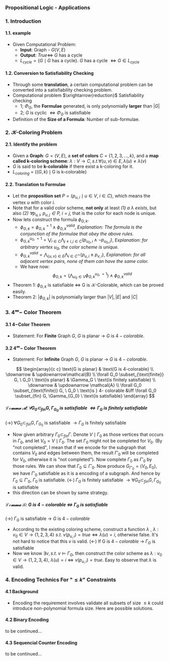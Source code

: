 ### Propositional Logic - Applications

### 1. Introduction

#### 1.1.  example

- Given Computational Problem:
  - **Input**: Graph - $G(V,E)$
  - **Output**: $True \iff$ $G$ has a cycle
  - $L_{cycle} = \{G \mid G\text{ has a cycle}\}$. $G$ has a cycle $\iff G \in L_{cycle}$

#### 1.2. Conversion to Satisfiability Checking

- Through some **translation**, a certain computational problem can be converted into a satisfiability checking problem.
- Computational problem $\xrightarrow{reduction}$ Satisfiability checking
  - 1; $\Phi_G$, the **Formulae** generated, is only polynomially **larger** than $|G|$
  - 2; $G$ is cyclic $\iff \Phi_G$ is satisfiable
- Definition of the **Size of a Formula**: Number of sub-formulae.

### 2. $\mathcal{K}$-Coloring Problem

#### 2.1. Identify the problem

- Given a **Graph**: $G =(V, E)$, a **set of colors** $C=\{1,2,3,..., k\}$, and a **map called k-coloring scheme**: $\lambda: V \to C, s.t. \forall (u, v) \in E, \lambda(u) \neq \lambda(v)$
- $G$ is said to be **k-colorable** if there exist a k-coloring for it.
- $L_{coloring}$ = $\{(G, k) \mid \text{G is k-colorable}\}$

#### 2.2. Translation to Formulae

- Let the **proposition set** $P = \{p_{u, i} \mid u \in V,\; i \in C\}$, which means the vertex $u$ with color $i$.
- Note that for a valid color scheme, **not only** at least *(1) a $\lambda$ exists*, but also *(2) $\forall p_{u,i},\;p_{u,j} \in P,\;i=j$*, that is the color for each node is unique.
- Now lets construct the formula $\phi_{G,k}$.
  - $\phi_{G, k} = \phi_{G, k}^{=1} \land \phi_{G, k}^{valid}$, *Explanation: The formula is the conjunction of the formulae that obey the above rules.*
  - $\phi_{G, k}^{u_0, =1} = \bigvee_{i \in C} \bigwedge_{j \neq i, j \in C} (p_{u_0, i} \land \neg p_{u_0, j})$, *Explanation: for arbitrary vertex $u_0$, the color scheme is unique.*
  - $\phi_{G, k}^{valid}= \bigwedge_{\{u, v\}\in E}\bigwedge_{i\in C} \neg(p_{u,i}\land p_{v,i})$, *Explanation: for all adjacent vertex pairs, none of them can have the same color.*
  - We have now:$$\phi_{G,k}=(\bigwedge_{u_0 \in V} \phi_{G,k}^{u_0,=1}) \land \phi_{G, k}^{valid}$$
- Theorem 1: $\phi_{G,k}$ is satisfiable $\iff$ G is $\mathcal{K}$-Colorable, which can be proved easily.
- Theorem 2:  $|\phi_{G,k}|$ is polynomially larger than $|V|,|E|$ and $|C|$

### 3. $4^\infty-$ Color Theorem

#### 3.1 $4-$Color Theorem

- Statement: For **Finite** Graph $G$, $G$ is planar $\rightarrow$ $G$ is $4-colorable$.

#### 3.2 $4^\infty-$ Color Theorem

- Statement: For **Infinite** Graph $G$, $G$ is planar $\rightarrow$ $G$ is $4-colorable$.

$$
 \begin{array}{c c} \text{G is planar} & \text{G is 4-colorable} \\ \downarrow & \updownarrow\mathcal{B} \\ \forall G_0 \subset_{\text{finite}} G, \ G_0 \ \text{is planar} & \Gamma_G \ \text{is finitely satisfiable} \\ \downarrow & \updownarrow \mathcal{A} \\ \forall G_0 \subset_{\text{finite}} G, \ G_0 \ \text{is } 4- colorable &\iff \forall G_0 \subset_{fin} G, \Gamma_{G_0} \ \text{is satisfiable} \end{array}
$$

##### $\mathcal{Lemma \;A:}$ $\forall G_0 \subset_{fin}G, \Gamma_{G_0}$ is satisfiable $\iff \Gamma_G$ is finitely satisfiable

$(\rightarrow)\;\forall G_0 \subset_{fin}G, \Gamma_{G_0}$ is satisfiable $\rightarrow \Gamma_G$ is finitely satisfiable

- Now given arbitrary $\Gamma_0 \subset_{fin} \Gamma$. Denote $V\mid \Gamma_0$ as those vertices that occurs in $\Gamma_0$, and let $V_0=V\mid \Gamma_0$. The set $\Gamma_0$ might not be completed for $V_0$. (By "not completed", I mean that if we encode for the subgraph that contains $V_0$ and edges between them, the result $\Gamma'_0$ will be completed for $V_0$, otherwise it is "not completed"). Now complete $\Gamma_0$ as $\Gamma'_0$  by those rules. We can show that $\Gamma_0\subseteq \Gamma'_0$. Now produce $G_{\Gamma'_0}=(V_0,E_0)$, we have $\Gamma'_0$ satisfiable as it is a encoding of a subgraph. And hence by $\Gamma_0\subseteq \Gamma'_0$, $\Gamma_0$ is satisfiable.
$(\leftarrow)\;\Gamma_G$ is finitely satisfiable $\rightarrow \forall G_0 \subset_{fin}G, \Gamma_{G_0}$ is satisfiable
- this direction can be shown by same strategy.

##### $\mathcal{Lemma \;B:}$ $G$ is $4-colorable$ $\iff$ $\Gamma_G$ is satisfiable

$(\rightarrow)$ $\Gamma_G$ is satisfiable $\rightarrow$ $G$ is $4-colorable$

- According to the existing coloring scheme, construct a function $\lambda$ , $\lambda: v_0 \in V\to\{1,2,3,4\}$ $s.t.$ $v(p_{u,i}) = true \iff \lambda(u)=i$, otherwise false. It's not hard to notice that this $v$ is valid.
$(\leftarrow)$ If G is $4-colorable$ $\rightarrow$  $\Gamma_G$ is satisfiable
- Now we know $\exists v, s.t.\; v \models \Gamma_G$, then construct the color scheme as $\lambda: v_0 \in V \to \{1,2,3,4\}$, $\lambda(u)=i \iff v(p_{u,i})=true$. Easy to observe that $\lambda$ is valid.

### 4. Encoding Technics For  "$\leq k$"  Constraints

#### 4.1 Background

- Encoding the requirement involves validate all subsets of size $\leq k$ could introduce non-polynomial formula size. Here are possible solutions.

#### 4.2 Binary Encoding

to be continued...

#### 4.3 Sequencial Counter Encoding

to be continued...